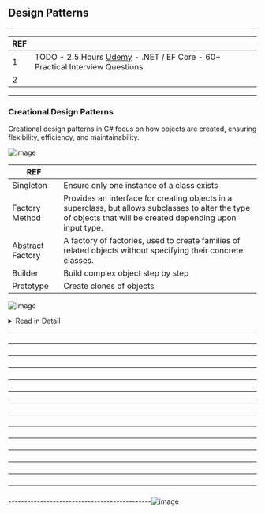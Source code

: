 ## Design Patterns

---------------------------------------------
| REF | |
| - | - |
| 1 | TODO -  2.5 Hours [Udemy](https://luxoft.udemy.com/course/net-ef-core-50-practical-interview-questions/) - .NET / EF Core - 60+ Practical Interview Questions |
| 2 | 
---------------------------------------------
### Creational Design Patterns 

Creational design patterns in C# focus on how objects are created, ensuring flexibility, efficiency, and maintainability. 

![image](https://github.com/user-attachments/assets/3537cbb3-b953-45e9-b394-eb59b394ec4b)

| REF | |
| - | - |
| Singleton | Ensure only one instance of a class exists |
| Factory Method | Provides an interface for creating objects in a superclass, but allows subclasses to alter the type of objects that will be created depending upon input type. |
| Abstract Factory | A factory of factories, used to create families of related objects without specifying their concrete classes. |                  
| Builder | Build complex object step by step |
| Prototype| Create clones of objects |


![image](https://github.com/user-attachments/assets/282ff7a4-9d69-4813-8871-91f25b0833f0)

<details>
  <summary> Read in Detail </summary>
---------------------------------------------
  
### 1. Singleton Pattern
### 1. **Singleton Pattern**
![image](https://github.com/user-attachments/assets/7c3f94c8-ba86-4569-9ad7-e6fa09280e54)

**TODO**
- Thread safe version
- Double lock version
- How to create x instances of a class?
- Will it breach SRP?
- 
---------------------------------------------
### 2. Factory Method Pattern

Defines an interface for creating an object but lets subclasses decide which class to instantiate.
🔹 Used when the exact type of object is determined at runtime.

Key Points:
    *  Centralized object creation logic.
    *  Improves code maintainability and extensibility.

![image](https://github.com/user-attachments/assets/954bb04f-0cd1-4879-be8c-603f8e83a3be)
![image](https://github.com/user-attachments/assets/f05dd0aa-3f58-4478-bc4e-adbae7eb77de)
![image](https://github.com/user-attachments/assets/91d4a584-5444-48a7-b9a8-0bc519dd1680)

---------------------------------------------
### 3. Abstract Factory Pattern
![image](https://github.com/user-attachments/assets/a74978c7-d270-4d29-add3-f257ec0e0394)
![image](https://github.com/user-attachments/assets/7b772bc4-7b27-4310-98fa-73d7ff23ebcc)
![image](https://github.com/user-attachments/assets/bec01f92-3cfd-403a-bf7e-bbe35b5b8880)

---------------------------------------------
### 4. Builder Pattern
![image](https://github.com/user-attachments/assets/f777882d-b7b1-40da-a80f-9cd3d6f3ba6c)
![image](https://github.com/user-attachments/assets/eed07ac3-80b5-4dd6-95b2-50565c2c7071)

---------------------------------------------
### 5. Prototype Pattern
![image](https://github.com/user-attachments/assets/332bb1ee-91f8-4c5d-a68a-783c4330a656)
![image](https://github.com/user-attachments/assets/4d7c86d5-ca7e-406a-a9a3-a568c3cacf44)

</details>

---------------------------------------------
### 

---------------------------------------------
### 

---------------------------------------------
### 

---------------------------------------------
### 

---------------------------------------------
### 

---------------------------------------------
### 

---------------------------------------------
### 

---------------------------------------------
### 

---------------------------------------------
### 

---------------------------------------------
### 

---------------------------------------------
### 

---------------------------------------------
### 

---------------------------------------------
### 

---------------------------------------------
### 

---------------------------------------------![image](https://github.com/user-attachments/assets/f2b8ffa5-2ce1-4c36-9e75-59c9cb5ea2a7)
